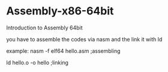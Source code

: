 # Assembly-x86-64bit
Introduction to Assembly 64bit

you have to assemble the codes via nasm and the link it with ld

example: nasm -f elf64 hello.asm      ;assembling

ld hello.o -o hello                   ;linking
